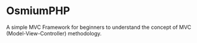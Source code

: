 OsmiumPHP
=========



A simple MVC Framework for beginners to understand the concept of MVC (Model-View-Controller) methodology.
